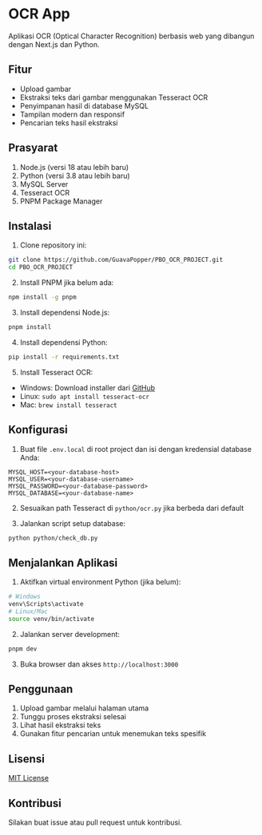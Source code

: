 # OCR App

Aplikasi OCR (Optical Character Recognition) berbasis web yang dibangun dengan Next.js dan Python.

## Fitur

- Upload gambar
- Ekstraksi teks dari gambar menggunakan Tesseract OCR
- Penyimpanan hasil di database MySQL
- Tampilan modern dan responsif
- Pencarian teks hasil ekstraksi

## Prasyarat

1. Node.js (versi 18 atau lebih baru)
2. Python (versi 3.8 atau lebih baru)
3. MySQL Server
4. Tesseract OCR
5. PNPM Package Manager

## Instalasi

1. Clone repository ini:
```bash
git clone https://github.com/GuavaPopper/PBO_OCR_PROJECT.git
cd PBO_OCR_PROJECT
```

2. Install PNPM jika belum ada:
```bash
npm install -g pnpm
```

3. Install dependensi Node.js:
```bash
pnpm install
```


4. Install dependensi Python:
```bash
pip install -r requirements.txt
```

5. Install Tesseract OCR:
- Windows: Download installer dari [GitHub](https://github.com/UB-Mannheim/tesseract/wiki)
- Linux: `sudo apt install tesseract-ocr`
- Mac: `brew install tesseract`

## Konfigurasi

1. Buat file `.env.local` di root project dan isi dengan kredensial database Anda:
```
MYSQL_HOST=<your-database-host>
MYSQL_USER=<your-database-username>
MYSQL_PASSWORD=<your-database-password>
MYSQL_DATABASE=<your-database-name>
```

2. Sesuaikan path Tesseract di `python/ocr.py` jika berbeda dari default

3. Jalankan script setup database:
```bash
python python/check_db.py
```

## Menjalankan Aplikasi

1. Aktifkan virtual environment Python (jika belum):
```bash
# Windows
venv\Scripts\activate
# Linux/Mac
source venv/bin/activate
```

2. Jalankan server development:
```bash
pnpm dev
```

3. Buka browser dan akses `http://localhost:3000`

## Penggunaan

1. Upload gambar melalui halaman utama
2. Tunggu proses ekstraksi selesai
3. Lihat hasil ekstraksi teks
4. Gunakan fitur pencarian untuk menemukan teks spesifik

## Lisensi

[MIT License](LICENSE)

## Kontribusi

Silakan buat issue atau pull request untuk kontribusi.
